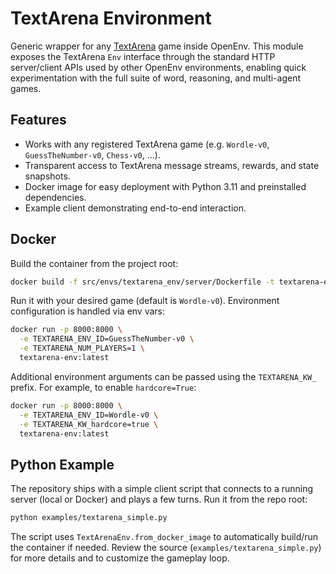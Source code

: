 # TextArena Environment

Generic wrapper for any [TextArena](https://www.textarena.ai/docs/overview) game inside OpenEnv. This module exposes the TextArena `Env` interface through the standard HTTP server/client APIs used by other OpenEnv environments, enabling quick experimentation with the full suite of word, reasoning, and multi-agent games.

## Features
- Works with any registered TextArena game (e.g. `Wordle-v0`, `GuessTheNumber-v0`, `Chess-v0`, ...).
- Transparent access to TextArena message streams, rewards, and state snapshots.
- Docker image for easy deployment with Python 3.11 and preinstalled dependencies.
- Example client demonstrating end-to-end interaction.

## Docker

Build the container from the project root:

```bash
docker build -f src/envs/textarena_env/server/Dockerfile -t textarena-env:latest .
```

Run it with your desired game (default is `Wordle-v0`). Environment configuration is handled via env vars:

```bash
docker run -p 8000:8000 \
  -e TEXTARENA_ENV_ID=GuessTheNumber-v0 \
  -e TEXTARENA_NUM_PLAYERS=1 \
  textarena-env:latest
```

Additional environment arguments can be passed using the `TEXTARENA_KW_` prefix. For example, to enable `hardcore=True`:

```bash
docker run -p 8000:8000 \
  -e TEXTARENA_ENV_ID=Wordle-v0 \
  -e TEXTARENA_KW_hardcore=true \
  textarena-env:latest
```

## Python Example

The repository ships with a simple client script that connects to a running server (local or Docker) and plays a few turns. Run it from the repo root:

```bash
python examples/textarena_simple.py
```

The script uses `TextArenaEnv.from_docker_image` to automatically build/run the container if needed. Review the source (`examples/textarena_simple.py`) for more details and to customize the gameplay loop.


